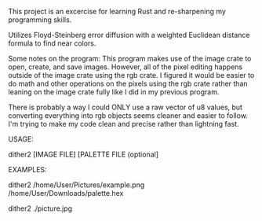 This project is an excercise for learning Rust and re-sharpening my programming skills.

Utilizes Floyd-Steinberg error diffusion with a weighted Euclidean distance formula to find near colors.

Some notes on the program: This program makes use of the image crate to open, create, and save images. However, all of the pixel editing happens outside of the image crate using the rgb crate.
I figured it would be easier to do math and other operations on the pixels using the rgb crate rather
than leaning on the image crate fully like I did in my previous program.

There is probably a way I could ONLY use a raw vector of u8 values, but converting everything into
rgb objects seems cleaner and easier to follow. I'm trying to make my code clean and precise rather than lightning fast.

USAGE:

dither2 [IMAGE FILE] [PALETTE FILE (optional]

EXAMPLES:

dither2 /home/User/Pictures/example.png /home/User/Downloads/palette.hex

dither2 ./picture.jpg